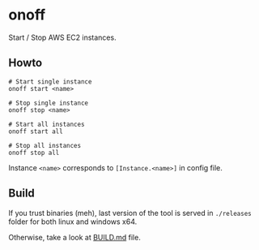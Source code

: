 # onoff

Start / Stop AWS EC2 instances.

## Howto

```
# Start single instance
onoff start <name>

# Stop single instance
onoff stop <name>

# Start all instances
onoff start all

# Stop all instances
onoff stop all
```

Instance `<name>` corresponds to `[Instance.<name>]` in config file.

## Build

If you trust binaries (meh), last version of the tool is served in `./releases` folder for both linux and windows x64.

Otherwise, take a look at [BUILD.md](./BUIDL.md) file.
